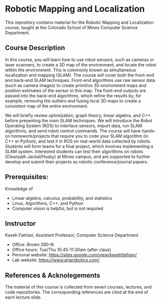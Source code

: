 # Robotic Mapping and Localization
This repository contains material for the Robotic Mapping and Localization course, taught at the Colorado School of Mines Computer Science Department.


## Course Description
In this course, you will learn how to use robot sensors, such as cameras or laser scanners, to create a 3D map of the environment, and locate the robot within the environment. This is commonly known as simultaneous localization and mapping (SLAM). The course will cover both the front-end and back-end SLAM techniques. Front-end algorithms use raw sensor data (such as camera images) to create primitive 3D environment maps and position estimates of the sensor in this map. The front-end outputs are passed into the back-end algorithms, which refine the results by, for example, removing the outliers and fusing local 3D maps to create a consistent map of the entire environment.

We will briefly review optimization, graph theory, linear algebra, and C++ before presenting the main SLAM techniques. We will introduce the Robot Operating System (ROS) to interface sensors, import data, run SLAM algorithms, and send robot control commands. The course will have hands-on homework/projects that require you to code your SLAM algorithm (in C++ or Python), and test it in ROS on real-world data collected by robots. Students will form teams for a final project, which involves implementing a SLAM system. Interested students can test their algorithms on robots (Clearpath Jackal/Husky) at Mines campus, and are supported to further develop and submit their projects as robotic conference/journal papers.


## Prerequisites: 
Knowledge of
- Linear algebra, calculus, probability, and statistics
- Linux, Algorithms, C++, and Python
- Computer vision is helpful, but is not required


## Instructor
Kaveh Fathian, Assistant Professor, Computer Science Department
- Office: Brown 280-N
- Office hours: Tue/Thu 10:45-11:30am (after class)
- Personal website: https://sites.google.com/view/kavehfathian/
- Lab website: https://www.ariarobotics.com/

## References & Acknolegements
The material of this course is collected from severl courses, lectures, and code repositories. The corresponding references are cited at the end of each lecture slide.